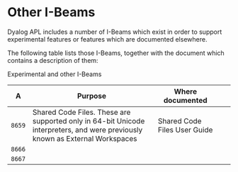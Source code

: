# Other I-Beams

Dyalog APL includes a number of  I-Beams which exist in order to support experimental features or features which are documented elsewhere.

The following table lists those I-Beams, together with the document which contains a description of them:

Experimental and other I-Beams

| A | Purpose | Where documented |  |  |
| --- | --- | --- | --- | --- |
| `8659` | Shared Code Files. These are supported only in 64-bit Unicode interpreters, and were previously known as External Workspaces | Shared Code Files User Guide |  |  |
| `8666` |  |  |
| `8667` |  |  |
